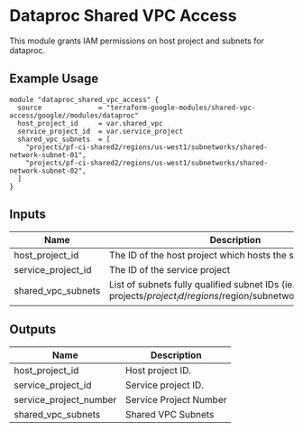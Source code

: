 # Dataproc Shared VPC Access

This module grants IAM permissions on host project and subnets for dataproc.

## Example Usage
```hcl
module "dataproc_shared_vpc_access" {
  source              = "terraform-google-modules/shared-vpc-access/google//modules/dataproc"
  host_project_id     = var.shared_vpc
  service_project_id  = var.service_project
  shared_vpc_subnets  = [
    "projects/pf-ci-shared2/regions/us-west1/subnetworks/shared-network-subnet-01",
    "projects/pf-ci-shared2/regions/us-west1/subnetworks/shared-network-subnet-02",
  ]
}
```

<!-- BEGINNING OF PRE-COMMIT-TERRAFORM DOCS HOOK -->
## Inputs

| Name | Description | Type | Default | Required |
|------|-------------|:----:|:-----:|:-----:|
| host\_project\_id | The ID of the host project which hosts the shared VPC | string | n/a | yes |
| service\_project\_id | The ID of the service project | string | n/a | yes |
| shared\_vpc\_subnets | List of subnets fully qualified subnet IDs (ie. projects/$project_id/regions/$region/subnetworks/$subnet_id) | list(string) | `<list>` | no |

## Outputs

| Name | Description |
|------|-------------|
| host\_project\_id | Host project ID. |
| service\_project\_id | Service project ID. |
| service\_project\_number | Service Project Number |
| shared\_vpc\_subnets | Shared VPC Subnets |

<!-- END OF PRE-COMMIT-TERRAFORM DOCS HOOK -->
